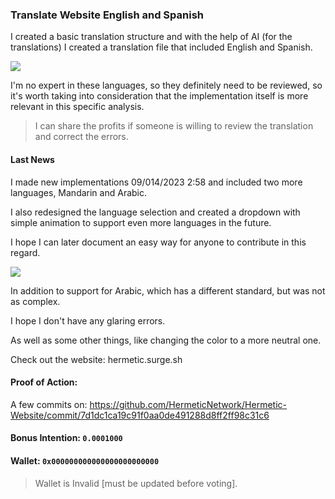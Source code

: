 ### Translate Website English and Spanish

I created a basic translation structure and with the help of AI (for the translations) I created a translation file that included English and Spanish.

![](https://i.ibb.co/cQ9cHDv/CmyHOf7.png)

I'm no expert in these languages, so they definitely need to be reviewed, so it's worth taking into consideration that the implementation itself is more relevant in this specific analysis.

> I can share the profits if someone is willing to review the translation and correct the errors.


#### Last News

I made new implementations 09/014/2023 2:58 and included two more languages, Mandarin and Arabic.

I also redesigned the language selection and created a dropdown with simple animation to support even more languages in the future.

I hope I can later document an easy way for anyone to contribute in this regard.

![](https://i.ibb.co/3mz1HMZ/t02ZdPm.png)

In addition to support for Arabic, which has a different standard, but was not as complex.

I hope I don't have any glaring errors.

As well as some other things, like changing the color to a more neutral one.

Check out the website: hermetic.surge.sh

#### Proof of Action:

A few commits on: https://github.com/HermeticNetwork/Hermetic-Website/commit/7d1dc1ca19c91f0aa0de491288d8ff2ff98c31c6

#### Bonus Intention: `0.0001000`
#### Wallet: `0x000000000000000000000000`

> Wallet is Invalid [must be updated before voting].